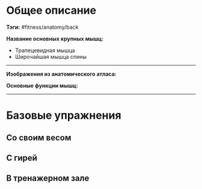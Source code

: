 # Общее описание

**Тэги:** #fitness/anatomy/back

**Название основных крупных мышц:**
* Трапецевидная мышца
* Широчайшая мышца спины

---

**Изображения из анатомического атласа:**



**Основные функции мышц:**

---

# Базовые упражнения

## Со своим весом

## С гирей

## В тренажерном зале
